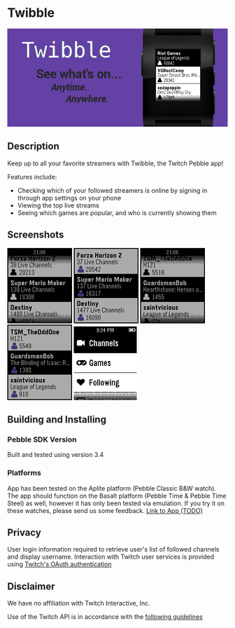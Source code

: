 # Twibble

![Twibble Banner](./TwibbleBanner.png "Twibble Logo")

## Description

Keep up to all your favorite streamers with Twibble, the Twitch Pebble app!

Features include:
- Checking which of your followed streamers is online by signing in through app settings on your phone
- Viewing the top live streams
- Seeing which games are popular, and who is currently showing them

## Screenshots

![Twibble Games menu](./screenshots/screenshot_games.png)
![Twibble Games menu colour](./screenshots/screenshot_games_colour.png)
![Twibble Channel menu](./screenshots/screenshot_channel.png)
![Twibble Channel menu colour](./screenshots/screenshot_channel_colour.png)
![Twibble Main menu](./screenshots/screenshot_main.png)

## Building and Installing

### Pebble SDK Version
Built and tested using version 3.4

### Platforms
App has been tested on the Aplite platform (Pebble Classic B&W watch).
The app should function on the Basalt platform (Pebble Time & Pebble Time Steel) as well, however it has only been tested via emulation.
If you try it on these watches, please send us some feedback.
[Link to App (TODO)](link)

## Privacy
User login information required to retrieve user's list of followed channels and display username.
Interaction with Twitch user services is provided using [Twitch's OAuth authentication](https://github.com/justintv/Twitch-API/blob/master/authentication.md)

## Disclaimer
We have no affiliation with Twitch Interactive, Inc.

Use of the Twitch API is in accordance with the [following guidelines](http://www.twitch.tv/user/legal?page=api_terms_of_service)
